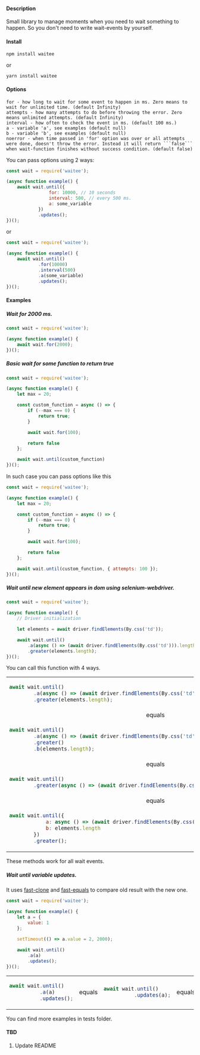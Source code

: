 #### Description

Small library to manage moments when you need to wait something to happen. So you don't need to write wait-events by yourself. 

#### Install

```npm install waitee```

or 

```yarn install waitee```

#### Options

```
for - how long to wait for some event to happen in ms. Zero means to wait for unlimited time. (default Infinity)
attempts - how many attempts to do before throwing the error. Zero means unlimited attempts. (default Infinity)
interval - how often to check the event in ms. (default 100 ms.)
a - variable 'a', see examples (default null)
b - variable 'b', see examples (default null)
noerror - when time passed in 'for' option was over or all attempts were done, doesn't throw the error. Instead it will return ```false``` when wait-function finishes without success condition. (default false)
```

You can pass options using 2 ways:

```javascript
const wait = require('waitee');

(async function example() {
    await wait.until({
                for: 10000, // 10 seconds
                interval: 500, // every 500 ms.
                a: some_variable
            })
            .updates();
})();
```

or 

```javascript
const wait = require('waitee');

(async function example() {
    await wait.until()
            .for(10000)
            .interval(500)
            .a(some_variable)
            .updates();
})();
```

#### Examples

##### Wait for 2000 ms.

```javascript
const wait = require('waitee');

(async function example() {
    await wait.for(2000);
})();
```

##### Basic wait for some function to return true

```javascript
const wait = require('waitee');

(async function example() {
    let max = 20;

    const custom_function = async () => {
        if (--max === 0) {
            return true;
        }

        await wait.for(100);

        return false
    };

    await wait.until(custom_function)
})();
```

In such case you can pass options like this

```javascript
const wait = require('waitee');

(async function example() {
    let max = 20;

    const custom_function = async () => {
        if (--max === 0) {
            return true;
        }

        await wait.for(100);

        return false
    };

    await wait.until(custom_function, { attempts: 100 });
})();
```

##### Wait until new element appears in dom using selenium-webdriver.

```javascript
const wait = require('waitee');

(async function example() {
    // Driver initialization

    let elements = await driver.findElements(By.css('td'));

    await wait.until()
        .a(async () => (await driver.findElements(By.css('td'))).length)
        .greater(elements.length);
})();
```

You can call this function with 4 ways.

<table>
<tr>
<td>
       
```javascript
await wait.until()
        .a(async () => (await driver.findElements(By.css('td'))).length)
        .greater(elements.length);
```
</td>   
</tr> 
<tr>
<td align="center"> equals </td>  
</tr>  
<tr> 
<td>
       
```javascript
await wait.until()
        .a(async () => (await driver.findElements(By.css('td'))).length)
        .greater()
        .b(elements.length);
```
</td>
</tr>
<tr>
<td align="center"> equals </td>  
</tr>  
<tr> 
<td>
       
```javascript
await wait.until()
        .greater(async () => (await driver.findElements(By.css('td'))).length, elements.length);
```
</td>
</tr>
<tr>
<td align="center"> equals </td>  
</tr>  
<tr> 
<td>
       
```javascript
await wait.until({
            a: async () => (await driver.findElements(By.css('td'))).length,
            b: elements.length
        })
        .greater();
```
</td>
</tr>
</table>

These methods work for all wait events.

##### Wait until variable updates. 
It uses [fast-clone](https://www.npmjs.com/package/fast-clone) and [fast-equals](https://www.npmjs.com/package/fast-equals) to compare old result with the new one.

```javascript
const wait = require('waitee');

(async function example() {
    let a = {
        value: 1   
    };
    
    setTimeout(() => a.value = 2, 2000);

    await wait.until()
        .a(a)
        .updates();
})();
```

<table>
<tr>
<td>
       
```javascript
await wait.until()
          .a(a)
          .updates();
```
</td>    
<td> equals </td>    
<td>
       
```javascript
await wait.until()
          .updates(a);
```
</td>    
<td> equals </td>    
<td>
       
```javascript
await wait.until({ a: a })
          .updates();
```
</td>
</tr>
</table>

You can find more examples in tests folder.

#### TBD

 1. Update README
